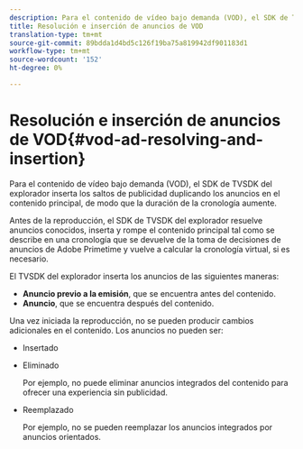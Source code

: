```yaml
---
description: Para el contenido de vídeo bajo demanda (VOD), el SDK de TVSDK del explorador inserta los saltos de publicidad duplicando los anuncios en el contenido principal, de modo que la duración de la cronología aumente.
title: Resolución e inserción de anuncios de VOD
translation-type: tm+mt
source-git-commit: 89bdda1d4bd5c126f19ba75a819942df901183d1
workflow-type: tm+mt
source-wordcount: '152'
ht-degree: 0%

---
```



# Resolución e inserción de anuncios de VOD{#vod-ad-resolving-and-insertion}

Para el contenido de vídeo bajo demanda (VOD), el SDK de TVSDK del explorador inserta los saltos de publicidad duplicando los anuncios en el contenido principal, de modo que la duración de la cronología aumente.

Antes de la reproducción, el SDK de TVSDK del explorador resuelve anuncios conocidos, inserta y rompe el contenido principal tal como se describe en una cronología que se devuelve de la toma de decisiones de anuncios de Adobe Primetime y vuelve a calcular la cronología virtual, si es necesario.

El TVSDK del explorador inserta los anuncios de las siguientes maneras:

* **Anuncio previo a la emisión**, que se encuentra antes del contenido.
* **Anuncio**, que se encuentra después del contenido.

Una vez iniciada la reproducción, no se pueden producir cambios adicionales en el contenido. Los anuncios no pueden ser:

* Insertado
* Eliminado

   Por ejemplo, no puede eliminar anuncios integrados del contenido para ofrecer una experiencia sin publicidad.
* Reemplazado

   Por ejemplo, no se pueden reemplazar los anuncios integrados por anuncios orientados.

